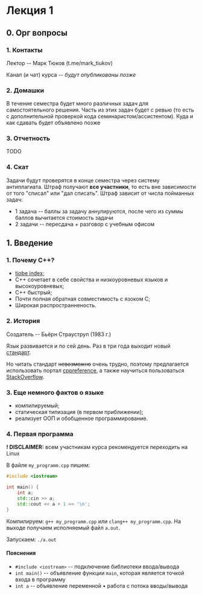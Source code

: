 # Лекция 1

## 0. Орг вопросы

### 1. Контакты

Лектор -- Марк Тюков (t.me/mark_tiukov)

Канал (и чат) курса -- *будут опубликованы позже*

### 2. Домашки

В течение семестра будет много различных задач для самостоятельного решения. Часть из этих задач будет с ревью (то есть с дополнительной проверкой кода семинаристом/ассистентом). Куда и как сдавать будет объявлено позже

### 3. Отчетность

TODO

### 4. Скат

Задачи будут проверятся в конце семестра через систему антиплагиата. Штраф получают **все участники**, то есть вне зависимости от того "списал" или  "дал списать". Штраф зависит от числа пойманных задач:

* 1 задача -- баллы за задачу аннулируются, после чего из суммы баллов вычитается стоимость задачи
* 2 задачи -- пересдача + разговор с учебным офисом

## 1. Введение

### 1. Почему C++?

* [tiobe index;](https://www.tiobe.com/tiobe-index/)
* C++ сочетает в себе свойства и низкоуровневых языков и высокоуровневых;
* C++ быстрый;
* Почти полная обратная совместимость с язоком C;
* Широкая распространненость.

### 2. История

Создатель -- Бьёрн Страуструп (1983 г.)

Язык развивается и по сей день. Раз в три года выходит новый [стандарт](https://isocpp.org/std/the-standard). 

Но читать стандарт ~~невозможно~~ очень трудно, поэтому предлагается использовать портал [cppreference](https://en.cppreference.com/w/), а также научиться пользоваться [StackOverflow](https://stackoverflow.com).

### 3. Еще немного фактов о языке

* компилируемый;
* статическая типизация (в первом приближении);
* реализует ООП и обобщенное программирование.

### 4. Первая программа

**! DISCLAIMER:** всем участникам курса рекомендуется переходить на Linux

В файле `my_programm.cpp` пишем:

```c++
#include <iostream>

int main() {
    int a;
    std::cin >> a;
    std::cout << a + 1 << '\n';
}
```

Компилируем: `g++ my_programm.cpp` или `clang++ my_programm.cpp`. На выходе получаем исполняемый файл `a.out`.

Запускаем: `./a.out`

#### Пояснения

* `#include <iostream>` -- подключение библиотеки ввода/вывода
* `int main()` -- объявление функции `main`, которая является точкой входа в программу
* `int a` -- объявление переменной
• работа с потока вводы/вывода



